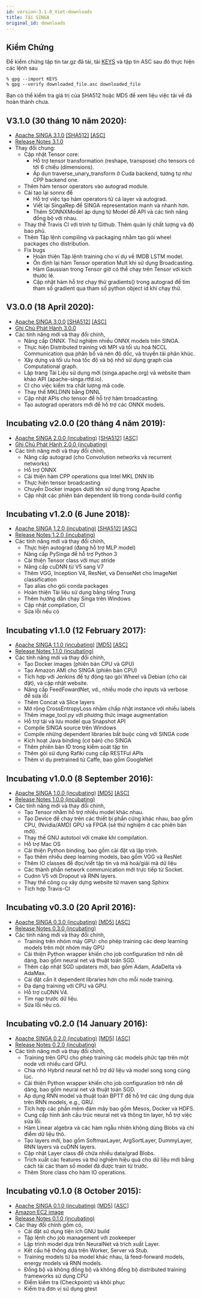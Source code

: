 ```yaml
---
id: version-3.1.0_Viet-downloads
title: Tải SINGA
original_id: downloads
---
```


<!--- Licensed to the Apache Software Foundation (ASF) under one or more contributor license agreements.  See the NOTICE file distributed with this work for additional information regarding copyright ownership.  The ASF licenses this file to you under the Apache License, Version 2.0 (the "License"); you may not use this file except in compliance with the License.  You may obtain a copy of the License at http://www.apache.org/licenses/LICENSE-2.0 Unless required by applicable law or agreed to in writing, software distributed under the License is distributed on an "AS IS" BASIS, WITHOUT WARRANTIES OR CONDITIONS OF ANY KIND, either express or implied.  See the License for the specific language governing permissions and limitations under the License.  -->

## Kiểm Chứng

Để kiểm chứng tập tin tar.gz đã tải, tải
[KEYS](https://www.apache.org/dist/singa/KEYS) và tập tin ASC sau đó thực hiện
các lệnh sau

```shell
% gpg --import KEYS
% gpg --verify downloaded_file.asc downloaded_file
```

Bạn có thể kiểm tra giá trị của SHA512 hoặc MD5 để xem liệu việc tải về đã hoàn
thành chưa.

## V3.1.0 (30 tháng 10 năm 2020):

- [Apache SINGA 3.1.0](http://www.apache.org/dyn/closer.cgi/singa/3.1.0/apache-singa-3.1.0.tar.gz)
  [\[SHA512\]](https://www.apache.org/dist/singa/3.1.0/apache-singa-3.1.0.tar.gz.sha512)
  [\[ASC\]](https://www.apache.org/dist/singa/3.1.0/apache-singa-3.1.0.tar.gz.asc)
- [Release Notes 3.1.0](http://singa.apache.org/docs/releases/RELEASE_NOTES_3.1.0)
- Thay đổi chung:
  - Cập nhật Tensor core:
    - Hỗ trợ tensor transformation (reshape, transpose) cho tensors có tới 6
      chiều (dimensions).
    - Áp dụn traverse_unary_transform ở Cuda backend, tương tự như CPP backend
      one.
  - Thêm hàm tensor operators vào autograd module.
  - Cải tạo lại sonnx để
    - Hỗ trợ việc tạo hàm operators từ cả layer và autograd.
    - Viết lại SingaRep để SINGA representation mạnh và nhanh hơn.
    - Thêm SONNXModel áp dụng từ Model để API và các tính năng đồng bộ với nhau.
  * Thay thế Travis CI với trình tự Github. Thêm quản lý chất lượng và độ bao
    phủ.
  * Thêm Tập lệnh compiling và packaging nhằm tạo gói wheel packages cho
    distribution.
  * Fix bugs
    - Hoàn thiện Tập lệnh training cho ví dụ về IMDB LSTM model.
    - Ổn định lại hàm Tensor operation Mult khi sử dụng Broadcasting.
    - Hàm Gaussian trong Tensor giờ có thể chạy trên Tensor với kích thước lẻ.
    - Cập nhật hàm hỗ trợ chạy thử gradients() trong autograd để tìm tham số
      gradient qua tham số python object id khi chạy thử.

## V3.0.0 (18 April 2020):

- [Apache SINGA 3.0.0](https://archive.apache.org/dist/singa/3.0.0/apache-singa-3.0.0.tar.gz)
  [\[SHA512\]](https://archive.apache.org/dist/singa/3.0.0/apache-singa-3.0.0.tar.gz.sha512)
  [\[ASC\]](https://archive.apache.org/dist/singa/3.0.0/apache-singa-3.0.0.tar.gz.asc)
- [Ghi Chú Phát Hành 3.0.0](http://singa.apache.org/docs/releases/RELEASE_NOTES_3.0.0)
- Các tính năng mới và thay đổi chính,
  - Nâng cấp ONNX. Thử nghiệm nhiều ONNX models trên SINGA.
  - Thực hiện Distributed training với MPI và tối ưu hoá NCCL Communication qua
    phân bổ và nén độ dốc, và truyền tải phân khúc.
  - Xây dựng và tối ưu hoá tốc độ và bộ nhớ sử dụng graph của Computational
    graph.
  - Lập trang Tài Liệu sử dụng mới (singa.apache.org) và website tham khảo API
    (apache-singa.rtfd.io).
  - CI cho việc kiểm tra chất lượng mã code.
  - Thay thế MKLDNN bằng DNNL
  - Cập nhật APIs cho tensor để hỗ trợ hàm broadcasting.
  - Tạo autograd operators mới để hỗ trợ các ONNX models.

## Incubating v2.0.0 (20 tháng 4 năm 2019):

- [Apache SINGA 2.0.0 (incubating)](https://archive.apache.org/dist/incubator/singa/2.0.0/apache-singa-incubating-2.0.0.tar.gz)
  [\[SHA512\]](https://archive.apache.org/dist/incubator/singa/2.0.0/apache-singa-incubating-2.0.0.tar.gz.sha512)
  [\[ASC\]](https://archive.apache.org/dist/incubator/singa/2.0.0/apache-singa-incubating-2.0.0.tar.gz.asc)
- [Ghi Chú Phát Hành 2.0.0 (incubating)](http://singa.apache.org/docs/releases/RELEASE_NOTES_2.0.0.html)
- Các tính năng mới và thay đổi chính,
  - Nâng cấp autograd (cho Convolution networks và recurrent networks)
  - Hỗ trợ ONNX
  - Cải thiện hàm CPP operations qua Intel MKL DNN lib
  - Thực hiện tensor broadcasting
  - Chuyển Docker images dưới tên sử dụng trong Apache
  - Cập nhật các phiên bản dependent lib trong conda-build config

## Incubating v1.2.0 (6 June 2018):

- [Apache SINGA 1.2.0 (incubating)](https://archive.apache.org/dist/incubator/singa/1.2.0/apache-singa-incubating-1.2.0.tar.gz)
  [\[SHA512\]](https://archive.apache.org/dist/incubator/singa/1.2.0/apache-singa-incubating-1.2.0.tar.gz.sha512)
  [\[ASC\]](https://archive.apache.org/dist/incubator/singa/1.2.0/apache-singa-incubating-1.2.0.tar.gz.asc)
- [Release Notes 1.2.0 (incubating)](http://singa.apache.org/docs/releases/RELEASE_NOTES_1.2.0.html)
- Các tính năng mới và thay đổi chính,
  - Thực hiện autograd (đang hỗ trợ MLP model)
  - Nâng cấp PySinga để hỗ trợ Python 3
  - Cải thiện Tensor class với mục stride
  - Nâng cấp cuDNN từ V5 sang V7
  - Thêm VGG, Inception V4, ResNet, và DenseNet cho ImageNet classification
  - Tạo alias cho gói conda packages
  - Hoàn thiện Tài liệu sử dụng bằng tiếng Trung
  - Thêm hướng dẫn chạy Singa trên Windows
  - Cập nhật compilation, CI
  - Sửa lỗi nếu có

## Incubating v1.1.0 (12 February 2017):

- [Apache SINGA 1.1.0 (incubating)](https://archive.apache.org/dist/incubator/singa/1.1.0/apache-singa-incubating-1.1.0.tar.gz)
  [\[MD5\]](https://archive.apache.org/dist/incubator/singa/1.1.0/apache-singa-incubating-1.1.0.tar.gz.md5)
  [\[ASC\]](https://archive.apache.org/dist/incubator/singa/1.1.0/apache-singa-incubating-1.1.0.tar.gz.asc)
- [Release Notes 1.1.0 (incubating)](http://singa.apache.org/docs/releases/RELEASE_NOTES_1.1.0.html)
- Các tính năng mới và thay đổi chính,
  - Tạo Docker images (phiên bản CPU và GPU)
  - Tạo Amazon AMI cho SINGA (phiên bản CPU)
  - Tích hợp với Jenkins để tự động tạo gói Wheel và Debian (cho cài đặt), và
    cập nhật website.
  - Nâng cấp FeedFowardNet, vd., nhiều mode cho inputs và verbose để sửa lỗi
  - Thêm Concat và Slice layers
  - Mở rộng CrossEntropyLoss nhằm chấp nhật instance với nhiều labels
  - Thêm image_tool.py với phương thức image augmentation
  - Hỗ trợ tải và lưu model qua Snapshot API
  - Compile SINGA source trên Windows
  - Compile những dependent libraries bắt buộc cùng với SINGA code
  - Kích hoạt Java binding (cơ bản) cho SINGA
  - Thêm phiên bản ID trong kiểm soát tập tin
  - Thêm gói sử dụng Rafiki cung cấp RESTFul APIs
  - Thêm ví dụ pretrained từ Caffe, bao gồm GoogleNet

## Incubating v1.0.0 (8 September 2016):

- [Apache SINGA 1.0.0 (incubating)](https://archive.apache.org/dist/incubator/singa/1.0.0/apache-singa-incubating-1.0.0.tar.gz)
  [\[MD5\]](https://archive.apache.org/dist/incubator/singa/1.0.0/apache-singa-incubating-1.0.0.tar.gz.md5)
  [\[ASC\]](https://archive.apache.org/dist/incubator/singa/1.0.0/apache-singa-incubating-1.0.0.tar.gz.asc)
- [Release Notes 1.0.0 (incubating)](http://singa.apache.org/docs/releases/RELEASE_NOTES_1.0.0.html)
- Các tính năng mới và thay đổi chính,
  - Tạo Tensor nhằm hỗ trợ nhiều model khác nhau.
  - Tạo Device để chạy trên các thiết bị phần cứng khác nhau, bao gồm CPU,
    (Nvidia/AMD) GPU và FPGA (sẽ thử nghiệm ở các phiên bản mới).
  - Thay thế GNU autotool với cmake khi compilation.
  - Hỗ trợ Mac OS
  - Cải thiện Python binding, bao gồm cài đặt và lập trình.
  - Tạo thêm nhiều deep learning models, bao gồm VGG và ResNet
  - Thêm IO classes để đọc/viết tập tin và mã hoá/giải mã dữ liệu
  - Các thành phần network communication mới trực tiếp từ Socket.
  - Cudnn V5 với Dropout và RNN layers.
  - Thay thế công cụ xây dựng website từ maven sang Sphinx
  - Tích hợp Travis-CI

## Incubating v0.3.0 (20 April 2016):

- [Apache SINGA 0.3.0 (incubating)](https://archive.apache.org/dist/incubator/singa/0.3.0/apache-singa-incubating-0.3.0.tar.gz)
  [\[MD5\]](https://archive.apache.org/dist/incubator/singa/0.3.0/apache-singa-incubating-0.3.0.tar.gz.md5)
  [\[ASC\]](https://archive.apache.org/dist/incubator/singa/0.3.0/apache-singa-incubating-0.3.0.tar.gz.asc)
- [Release Notes 0.3.0 (incubating)](http://singa.apache.org/docs/releases/RELEASE_NOTES_0.3.0.html)
- Các tính năng mới và thay đổi chính,
  - Training trên nhóm máy GPU: cho phép training các deep learning models trên
    một nhóm máy GPU
  - Cải thiện Python wrapper khiến cho job configuration trở nên dễ dàng, bao
    gồm neural net và thuật toán SGD.
  - Thêm cập nhật SGD updaters mới, bao gồm Adam, AdaDelta và AdaMax.
  - Cài đặt cần ít dependent libraries hơn cho mỗi node training.
  - Đa dạng training với CPU và GPU.
  - Hỗ trợ cuDNN V4.
  - Tìm nạp trước dữ liệu.
  - Sửa lỗi nếu có.

## Incubating v0.2.0 (14 January 2016):

- [Apache SINGA 0.2.0 (incubating)](https://archive.apache.org/dist/incubator/singa/0.2.0/apache-singa-incubating-0.2.0.tar.gz)
  [\[MD5\]](https://archive.apache.org/dist/incubator/singa/0.2.0/apache-singa-incubating-0.2.0.tar.gz.md5)
  [\[ASC\]](https://archive.apache.org/dist/incubator/singa/0.2.0/apache-singa-incubating-0.2.0.tar.gz.asc)
- [Release Notes 0.2.0 (incubating)](http://singa.apache.org/docs/releases/RELEASE_NOTES_0.2.0.html)
- Các tính năng mới và thay đổi chính,
  - Training trên GPU cho phép training các models phức tạp trên một node với
    nhiều card GPU.
  - Chia nhỏ Hybrid neural net hỗ trợ dữ liệu và model song song cùng lúc.
  - Cải thiện Python wrapper khiến cho job configuration trở nên dễ dàng, bao
    gồm neural net và thuật toán SGD.
  - Áp dụng RNN model và thuật toán BPTT để hỗ trợ các ứng dụng dựa trên RNN
    models, e.g., GRU.
  - Tích hợp các phần mêm đám mây bao gồm Mesos, Docker và HDFS.
  - Cung cấp hình ảnh cấu trúc neural net và thông tin layer, hỗ trợ việc sửa
    lỗi.
  - Hàm Linear algebra và các hàm ngẫu nhiên không dùng Blobs và chỉ điểm dữ
    liệu thô.
  - Tạo layers mới, bao gồm SoftmaxLayer, ArgSortLayer, DummyLayer, RNN layers
    và cuDNN layers.
  - Cập nhật Layer class để chứa nhiều data/grad Blobs.
  - Trích xuất các features và thử nghiệm hiệu quả cho dữ liệu mới bằng cách tải
    các tham số model đã được train từ trước.
  - Thêm Store class cho hàm IO operations.

## Incubating v0.1.0 (8 October 2015):

- [Apache SINGA 0.1.0 (incubating)](https://archive.apache.org/dist/incubator/singa/apache-singa-incubating-0.1.0.tar.gz)
  [\[MD5\]](https://archive.apache.org/dist/incubator/singa/apache-singa-incubating-0.1.0.tar.gz.md5)
  [\[ASC\]](https://archive.apache.org/dist/incubator/singa/apache-singa-incubating-0.1.0.tar.gz.asc)
- [Amazon EC2 image](https://console.aws.amazon.com/ec2/v2/home?region=ap-southeast-1#LaunchInstanceWizard:ami=ami-b41001e6)
- [Release Notes 0.1.0 (incubating)](http://singa.apache.org/docs/releases/RELEASE_NOTES_0.1.0.html)
- Các thay đổi chính gồm có,
  - Cài đặt sử dụng tiện ích GNU build
  - Tập lệnh cho job management với zookeeper
  - Lập trình model dựa trên NeuralNet và trích xuất Layer.
  - Kết cấu hệ thống dựa trên Worker, Server và Stub.
  - Training models từ ba model khác nhau, là feed-forward models, energy models
    và RNN models.
  - Đồng bộ và không đồng bộ và không đồng bộ distributed training frameworks sử
    dụng CPU
  - Điểm kiểm tra (Checkpoint) và khôi phục
  - Kiểm tra đơn vị sử dụng gtest
